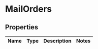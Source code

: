 # MailOrders

## Properties
Name | Type | Description | Notes
------------ | ------------- | ------------- | -------------
